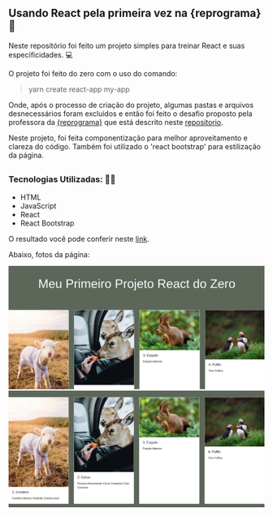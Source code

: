 ## Usando React pela primeira vez na {reprograma} 👾

Neste repositório foi feito um projeto simples para treinar React e suas especificidades. 💻



O projeto foi feito do zero com o uso do comando:
> yarn create react-app my-app 


Onde, após o processo de criação do projeto, algumas pastas e arquivos desnecessários foram excluidos e então foi feito o desafio proposto pela professora da [{reprograma}](https://reprograma.com.br/) que está descrito neste [repositorio](https://github.com/larigit/On10-TodasEmTEch-ReactI).


Neste projeto, foi feita componentização para melhor aproveitamento e clareza do código. Também foi utilizado o 'react bootstrap' para estilização da página. 
##
### Tecnologias Utilizadas: 👩‍💻
- HTML
- JavaScript
- React
- React Bootstrap


O resultado você pode conferir neste [link](https://react-app-with-reprograma.netlify.app/).

Abaixo, fotos da página: 



![](assets/app_1.png)
![](assets/app_2.png)







